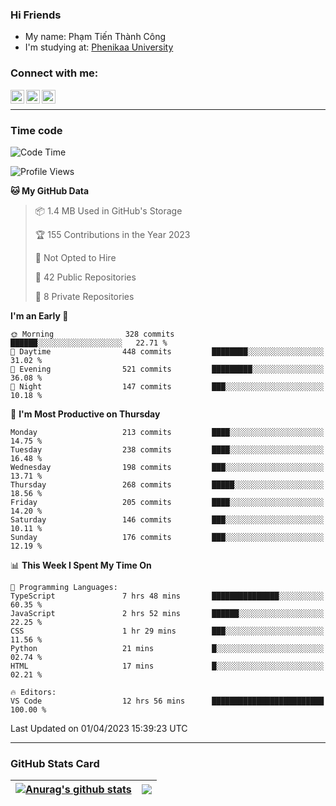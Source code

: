### Hi Friends

- My name: Phạm Tiến Thành Công
- I'm studying at: [Phenikaa University]


### Connect with me:
[<img align="left" alt="PhamTienThanhCong | Facebook" width="22px" src="https://upload.wikimedia.org/wikipedia/commons/thumb/1/16/Facebook-icon-1.png/640px-Facebook-icon-1.png" />][facebook]
[<img align="left" alt="PhamTienThanhCong | Zalo" width="22px" src="https://www.anphatpc.com.vn/template/anphat_2020v2/images/icon-zalo.jpg" />][zalo]
[<img align="left" alt="PhamTienThanhCong | LinkedIn" width="22px" src="https://cdn3.iconfinder.com/data/icons/inficons/512/linkedin.png" />][linkedin]

<br />

---

### Time code

<!--START_SECTION:waka-->
![Code Time](http://img.shields.io/badge/Code%20Time-966%20hrs%2011%20mins-blue)

![Profile Views](http://img.shields.io/badge/Profile%20Views-20-blue)

**🐱 My GitHub Data** 

> 📦 1.4 MB Used in GitHub's Storage 
 > 
> 🏆 155 Contributions in the Year 2023
 > 
> 🚫 Not Opted to Hire
 > 
> 📜 42 Public Repositories 
 > 
> 🔑 8 Private Repositories 
 > 
**I'm an Early 🐤** 

```text
🌞 Morning                328 commits         ██████░░░░░░░░░░░░░░░░░░░   22.71 % 
🌆 Daytime                448 commits         ████████░░░░░░░░░░░░░░░░░   31.02 % 
🌃 Evening                521 commits         █████████░░░░░░░░░░░░░░░░   36.08 % 
🌙 Night                  147 commits         ███░░░░░░░░░░░░░░░░░░░░░░   10.18 % 
```
📅 **I'm Most Productive on Thursday** 

```text
Monday                   213 commits         ████░░░░░░░░░░░░░░░░░░░░░   14.75 % 
Tuesday                  238 commits         ████░░░░░░░░░░░░░░░░░░░░░   16.48 % 
Wednesday                198 commits         ███░░░░░░░░░░░░░░░░░░░░░░   13.71 % 
Thursday                 268 commits         █████░░░░░░░░░░░░░░░░░░░░   18.56 % 
Friday                   205 commits         ████░░░░░░░░░░░░░░░░░░░░░   14.20 % 
Saturday                 146 commits         ███░░░░░░░░░░░░░░░░░░░░░░   10.11 % 
Sunday                   176 commits         ███░░░░░░░░░░░░░░░░░░░░░░   12.19 % 
```


📊 **This Week I Spent My Time On** 

```text
💬 Programming Languages: 
TypeScript               7 hrs 48 mins       ███████████████░░░░░░░░░░   60.35 % 
JavaScript               2 hrs 52 mins       ██████░░░░░░░░░░░░░░░░░░░   22.25 % 
CSS                      1 hr 29 mins        ███░░░░░░░░░░░░░░░░░░░░░░   11.56 % 
Python                   21 mins             █░░░░░░░░░░░░░░░░░░░░░░░░   02.74 % 
HTML                     17 mins             █░░░░░░░░░░░░░░░░░░░░░░░░   02.21 % 

🔥 Editors: 
VS Code                  12 hrs 56 mins      █████████████████████████   100.00 % 
```


 Last Updated on 01/04/2023 15:39:23 UTC
<!--END_SECTION:waka-->

---

### GitHub Stats Card

| <a href="https://github.com/phamtienthanhcong"><img align="center" src="https://github-readme-stats.vercel.app/api?username=PhamTienThanhCong&show_icons=true&include_all_commits=true&theme=buefy&hide_border=true&theme=ocean_dark" alt="Anurag's github stats" /></a> | <a href="https://github.com/phamtienthanhcong"><img align="center" src="https://github-readme-stats.vercel.app/api/top-langs/?username=PhamTienThanhCong&layout=compact&theme=buefy&hide_border=true&theme=ocean_dark" /></a> |
| ------------- | ------------- |

[Phenikaa University]: https://phenikaa-uni.edu.vn/vi
[facebook]: https://www.facebook.com/phamtienthanhcong
[linkedin]: https://linkedin.com/in/phamtienthanhcong
[zalo]: https://zalo.me/0396396332
[tiktok]: https://www.tiktok.com/@phamtienthanhcong
[web]: https://github.com/PhamTienThanhCong/web_dev
[min project]: https://github.com/PhamTienThanhCong/Project-Of-Web
[c and cpp]: https://github.com/PhamTienThanhCong/Code_C_and_Cpro
[python]: https://github.com/PhamTienThanhCong/Python_beginer
